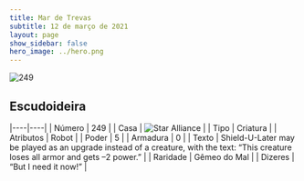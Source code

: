 ```yaml
---
title: Mar de Trevas
subtitle: 12 de março de 2021
layout: page
show_sidebar: false
hero_image: ../hero.png
---
```


![249](https://cdn.keyforgegame.com/media/card_front/pt/496_249_XQFPP84PC4F3_pt.png)

## Escudoideira

|----|----|
| Número | 249 |
| Casa | ![Star Alliance](https://archonarcana.com/images/thumb/7/7d/Star_Alliance.png/22px-Star_Alliance.png "Aliança Estelar") |
| Tipo | Criatura |
| Atributos | Robot |
| Poder | 5 |
| Armadura | 0 |
| Texto | Shield-U-Later may be played as an upgrade instead of a creature, with the text: “This creature loses all armor and gets –2 power.” |
| Raridade | Gêmeo do Mal |
| Dizeres | “But I need it now!” |
